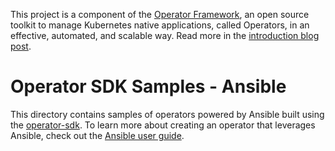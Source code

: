 This project is a component of the [Operator Framework](https://github.com/operator-framework), an open source toolkit to manage Kubernetes native applications, called Operators, in an effective, automated, and scalable way. Read more in the [introduction blog post](https://coreos.com/blog/introducing-operator-framework).

# Operator SDK Samples - Ansible
This directory contains samples of operators powered by Ansible built using the [operator-sdk][operator_sdk]. To learn more about creating an operator that leverages Ansible, check out the [Ansible user guide][ansible_user_guide].

[operator_sdk]:https://github.com/operator-framework/operator-sdk
[ansible_user_guide]:https://sdk.operatorframework.io/docs/ansible/quickstart/

